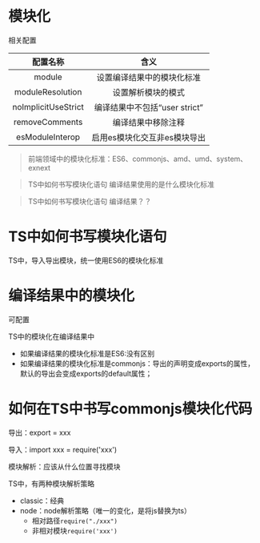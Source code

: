 # 模块化

相关配置

|       配置名称        |               含义              |
|   :--------------:   |  :------------------------:     |
|       module         |    设置编译结果中的模块化标准      |
|   moduleResolution   |        设置解析模块的模式         |
| noImplicitUseStrict  |    编译结果中不包括“user strict”  |
|   removeComments     |        编译结果中移除注释         |
|   esModuleInterop    |    启用es模块化交互非es模块导出    |


> 前端领域中的模块化标准：ES6、commonjs、amd、umd、system、exnext

> TS中如何书写模块化语句
> 编译结果使用的是什么模块化标准

> TS中如何书写模块化语句
> 编译结果？？

# TS中如何书写模块化语句

TS中，导入导出模块，统一使用ES6的模块化标准

# 编译结果中的模块化

可配置

TS中的模块化在编译结果中

- 如果编译结果的模块化标准是ES6:没有区别
- 如果编译结果的模块化标准是commonjs：导出的声明变成exports的属性，默认的导出会变成exports的default属性；

# 如何在TS中书写commonjs模块化代码

导出：export = xxx

导入：import xxx = require('xxx')

模块解析：应该从什么位置寻找模块

TS中，有两种模块解析策略

- classic：经典
- node：node解析策略（唯一的变化，是将js替换为ts）
    - 相对路径```require("./xxx")```
    - 非相对模块```require('xxx')```